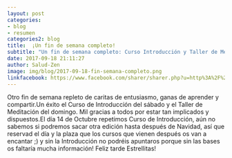 ```yaml
---
layout: post
categories:
- blog
- resumen
categories2: blog
title:  ¡Un fin de semana completo!
subtitle: "Un fin de semana completo: Curso Introducción y Taller de Meditación"
date: 2017-09-18 21:11:27
author: Salud-Zen
image: img/blog/2017-09-18-fin-semana-completo.png
linkfacebook: https://www.facebook.com/sharer/sharer.php?u=http%3A%2F%2Fwww.salud-zen.com%2Fblog%2F2017%2F09%2F18%2Ffin-semana-completo.html&amp;src=sdkpreparse
---
```

Otro fin de semana repleto de caritas de entusiasmo, ganas de aprender y compartir.Un éxito el Curso de Introducción del sábado y el Taller de Meditación del domingo. Mil gracias a todos por estar tan implicados y dispuestos.El día 14 de Octubre repetimos Curso de Introducción, aún no sabemos si podremos sacar otra edición hasta después de Navidad, así que reservad el día y la plaza que los cursos que vienen después os van a encantar ;) y sin la Introducción no podréis apuntaros porque sin las bases os faltaría mucha información! Feliz tarde Estrellitas!
